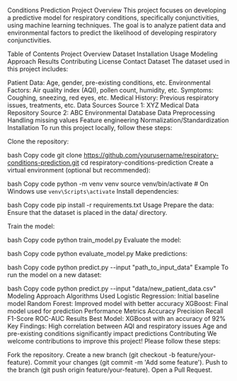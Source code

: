 Conditions Prediction
Project Overview
This project focuses on developing a predictive model for respiratory conditions, specifically conjunctivities, using machine learning techniques. The goal is to analyze patient data and environmental factors to predict the likelihood of developing respiratory conjunctivities.

Table of Contents
Project Overview
Dataset
Installation
Usage
Modeling Approach
Results
Contributing
License
Contact
Dataset
The dataset used in this project includes:

Patient Data: Age, gender, pre-existing conditions, etc.
Environmental Factors: Air quality index (AQI), pollen count, humidity, etc.
Symptoms: Coughing, sneezing, red eyes, etc.
Medical History: Previous respiratory issues, treatments, etc.
Data Sources
Source 1: XYZ Medical Data Repository
Source 2: ABC Environmental Database
Data Preprocessing
Handling missing values
Feature engineering
Normalization/Standardization
Installation
To run this project locally, follow these steps:

Clone the repository:

bash
Copy code
git clone https://github.com/yourusername/respiratory-conditions-prediction.git
cd respiratory-conditions-prediction
Create a virtual environment (optional but recommended):

bash
Copy code
python -m venv venv
source venv/bin/activate   # On Windows use `venv\Scripts\activate`
Install dependencies:

bash
Copy code
pip install -r requirements.txt
Usage
Prepare the data:
Ensure that the dataset is placed in the data/ directory.

Train the model:

bash
Copy code
python train_model.py
Evaluate the model:

bash
Copy code
python evaluate_model.py
Make predictions:

bash
Copy code
python predict.py --input "path_to_input_data"
Example
To run the model on a new dataset:

bash
Copy code
python predict.py --input "data/new_patient_data.csv"
Modeling Approach
Algorithms Used
Logistic Regression: Initial baseline model
Random Forest: Improved model with better accuracy
XGBoost: Final model used for prediction
Performance Metrics
Accuracy
Precision
Recall
F1-Score
ROC-AUC
Results
Best Model: XGBoost with an accuracy of 92%
Key Findings:
High correlation between AQI and respiratory issues
Age and pre-existing conditions significantly impact predictions
Contributing
We welcome contributions to improve this project! Please follow these steps:

Fork the repository.
Create a new branch (git checkout -b feature/your-feature).
Commit your changes (git commit -m 'Add some feature').
Push to the branch (git push origin feature/your-feature).
Open a Pull Request.
